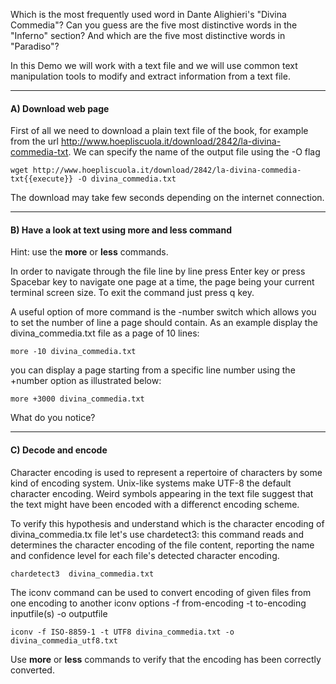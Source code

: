 
Which is the most frequently used word in Dante Alighieri's "Divina Commedia"?
Can you guess are the five most distinctive words in the "Inferno" section? And which are the
five most distinctive words in "Paradiso"?

In this Demo we will work with a text file and we will use common text manipulation tools
to modify and extract information from a text file.

-----------

#### A) Download web page

First of all we need to download a plain text file of the book,
for example from the url http://www.hoepliscuola.it/download/2842/la-divina-commedia-txt.
We can specify the name of the output file using the -O flag

```
wget http://www.hoepliscuola.it/download/2842/la-divina-commedia-txt{{execute}} -O divina_commedia.txt
```






The download may take few seconds depending on the internet connection.

-----------

#### B) Have a look at text using more and less command

Hint: use the **more** or **less** commands.

In order to navigate through the file line by line press Enter key or press 
Spacebar key to navigate one page at a time, the page being your current terminal screen size. 
To exit the command just press q key.

A useful option of more command is the -number switch which allows you to set the number of line a page should contain. 
As an example display the divina_commedia.txt file as a page of 10 lines:

```
more -10 divina_commedia.txt
```

you can display a page starting from a specific line number using the +number option 
as illustrated below:

```
more +3000 divina_commedia.txt
```



What do you notice?

-----------

#### C) Decode and encode 



Character encoding is used to represent a repertoire of characters by some kind of encoding system.
Unix-like systems make UTF-8 the default character encoding. Weird symbols appearing in the text file suggest that 
the text might have been encoded with a differenct encoding scheme.

To verify this hypothesis and understand which is the character encoding of divina_commedia.tx file let's use 
chardetect3: this command reads and determines the character encoding of the file content, 
reporting the name and confidence level for each file's detected character encoding.  


```
chardetect3  divina_commedia.txt
```

The iconv command can be used to convert encoding of given files from one encoding to another
iconv options -f from-encoding -t to-encoding inputfile(s) -o outputfile 

```
iconv -f ISO-8859-1 -t UTF8 divina_commedia.txt -o divina_commedia_utf8.txt
```

Use **more** or **less** commands to verify that the encoding has been correctly converted.

